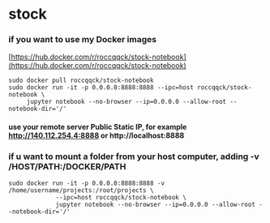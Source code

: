 # stock

### if you want to use my Docker images
[https://hub.docker.com/r/roccqqck/stock-notebook](https://hub.docker.com/r/roccqqck/stock-notebook)
`````` 
sudo docker pull roccqqck/stock-notebook
sudo docker run -it -p 0.0.0.0:8888:8888 --ipc=host roccqqck/stock-notebook \
     jupyter notebook --no-browser --ip=0.0.0.0 --allow-root --notebook-dir='/'
``````
#### use your remote server Public Static IP, for example  http://140.112.254.4:8888 or http://localhost:8888



### if u want to mount a folder from your host computer, adding -v /HOST/PATH:/DOCKER/PATH 
`````` 
sudo docker run -it -p 0.0.0.0:8888:8888 -v /home/username/projects:/root/projects \
             --ipc=host roccqqck/stock-notebook \
             jupyter notebook --no-browser --ip=0.0.0.0 --allow-root --notebook-dir='/'
``````
